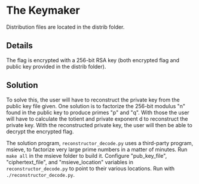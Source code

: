 # The Keymaker
Distribution files are located in the distrib folder.

## Details
The flag is encrypted with a 256-bit RSA key (both encrypted flag and public key provided in the distrib folder).

## Solution
To solve this, the user will have to reconstruct the private key from the public key file given. One solution is to factorize the 256-bit modulus "n" found in the public key to produce primes "p" and "q". With those the user will have to calculate the totient and private exponent d to reconstruct the private key. With the reconstructed private key, the user will then be able to decrypt the encrypted flag.

The solution program, `reconstructor_decode.py` uses a third-party program, msieve, to factorize very large prime numbers in a matter of minutes. Run `make all` in the msieve folder to build it. Configure "pub\_key\_file", "ciphertext\_file", and "msieve\_location" variables in `reconstructor_decode.py` to point to their various locations. Run with `./reconstructor_decode.py`.

